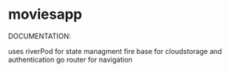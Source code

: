 # moviesapp
DOCUMENTATION: 

uses riverPod for state managment
fire base for cloudstorage and authentication
go router for navigation